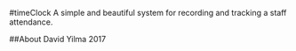 #timeClock
A simple and beautiful system for recording and tracking a staff attendance.

##About
David Yilma 2017
